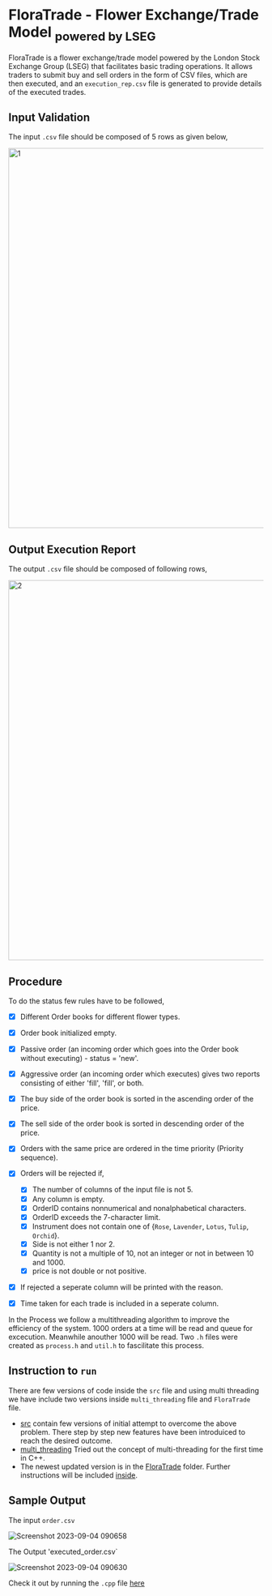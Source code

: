 # FloraTrade - Flower Exchange/Trade Model <sub>powered by LSEG</sub>
 
FloraTrade is a flower exchange/trade model powered by the London Stock Exchange Group (LSEG) that facilitates basic trading operations. It allows traders to submit buy and sell orders in the form of CSV files, which are then executed, and an `execution_rep.csv` file is generated to provide details of the executed trades.

## Input Validation
The input `.csv` file should be composed of 5 rows as given below,

<img width="750" alt="1" src="https://github.com/Hansa2000/FloraTrade/assets/92619641/e3c5398f-e327-477c-801f-8f5f45bdb5ea">

## Output Execution Report
The output `.csv` file should be composed of following rows,

<img width="750" alt="2" src="https://github.com/Hansa2000/FloraTrade/assets/92619641/ddf014bc-b1ea-48f4-b08d-4d5cad185d50">

## Procedure
To do the status few rules have to be followed,
- [x] Different Order books for different flower types.
- [x] Order book initialized empty.
- [x] Passive order (an incoming order which goes into the Order book without executing) - status = 'new'.
- [x] Aggressive order (an incoming order which executes) gives two reports consisting of either 'fill', 'fill', or both.
- [x] The buy side of the order book is sorted in the ascending order of the price. 
- [x] The sell side of the order book is sorted in descending order of the price.
- [x] Orders with the same price are ordered in the time priority (Priority sequence).
- [x] Orders will be rejected if,
  * [x] The number of columns of the input file is not 5.
  * [x] Any column is empty.
  * [x] OrderID contains nonnumerical and nonalphabetical characters.
  * [x] OrderID exceeds the 7-character limit.
  * [x] Instrument does not contain one of {`Rose`, `Lavender`, `Lotus`, `Tulip`, `Orchid`}.
  * [x] Side is not either 1 nor 2.
  * [x] Quantity is not a multiple of 10, not an integer or not in between 10 and 1000.
  * [x] price is not double or not positive.
- [x] If rejected a seperate column will be printed with the reason.
- [x] Time taken for each trade is included in a seperate column.


 In the Process we follow a multithreading algorithm to improve the efficiency of the system. 1000 orders at a time will be read and queue for excecution. Meanwhile anouther 1000 will be read. Two `.h` files were created as `process.h` and `util.h` to fascilitate this process. 

 ## Instruction to `run`

There are few versions of code inside the `src` file and using multi threading we have include two versions inside `multi_threading` file and `FloraTrade` file. 

- [src](src/README.md) contain few versions of initial attempt to overcome the above problem. There step by step new features have been introduiced to reach the desired outcome.
- [multi_threading](multi_threading/README.md) Tried out the concept of multi-threading for the first time in C++.
- The newest updated version is in the [FloraTrade](FloraTrade) folder. Further instructions will be included [inside](FloraTrade/README.md).


## Sample Output
The input `order.csv`

![Screenshot 2023-09-04 090658](https://github.com/Hansa2000/FloraTrade/assets/92619641/cc6f320d-cb67-4250-b99c-8044d54a864f)

The Output 'executed_order.csv`

![Screenshot 2023-09-04 090630](https://github.com/Hansa2000/FloraTrade/assets/92619641/07616561-3376-469d-a4a8-9e4df24de2ab)

Check it out by running the `.cpp` file [here](FloraTrade/FloraTrade.cpp)
